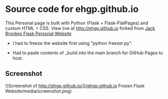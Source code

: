 # Source code for ehgp.github.io

This Personal page is built with Python (Flask + Flask-FlatPages) and custom HTML + CSS. View live at <http://ehgp.github.io> forked from [Jack Brookes Flask Personal Website](https://github.com/jackbrookes/flask-personal-website)

* I had to freeze the website first using "python freezer.py".

* Had to paste contents of _build into the main branch for GitHub Pages to host.

## Screenshot

![Screenshot of http://ehgp.github.io/](/ehgp.github.io Frozen Flask Website/media/screenshot.png)
